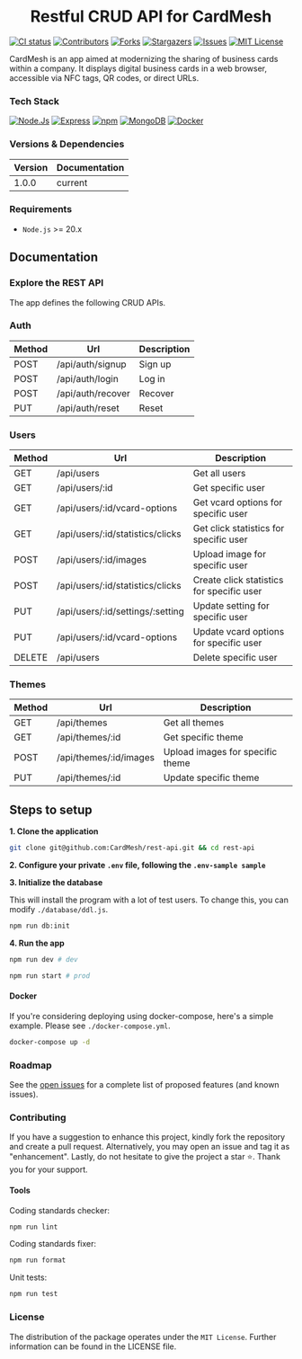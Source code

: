 <h1 align="center">Restful CRUD API for CardMesh</h1>

[![CI status](https://github.com/CardMesh/rest-api/actions/workflows/ci.yml/badge.svg?branch=main)](https://github.com/CardMesh/rest-api/actions/workflows/ci.yml)
[![Contributors](https://img.shields.io/github/contributors/CardMesh/rest-api.svg)](https://github.com/CardMesh/rest-api/graphs/contributors)
[![Forks](https://img.shields.io/github/forks/CardMesh/rest-api.svg)](https://github.com/CardMesh/rest-api/network/members)
[![Stargazers](https://img.shields.io/github/stars/CardMesh/rest-api.svg)](https://github.com/CardMesh/rest-api/stargazers)
[![Issues](https://img.shields.io/github/issues/CardMesh/rest-api.svg)](https://github.com/CardMesh/rest-api/issues)
[![MIT License](https://img.shields.io/github/license/CardMesh/rest-api.svg)](https://github.com/CardMesh/rest-api/blob/develop/LICENSE)

CardMesh is an app aimed at modernizing the sharing of business cards within a company. It displays digital business
cards in a web browser, accessible via NFC tags, QR codes, or direct URLs.

### Tech Stack

[![Node.Js](https://img.shields.io/badge/Node.js-339933.svg?style=flat&logo=nodedotjs&logoColor=white)](#)
[![Express](https://img.shields.io/badge/Express-000?logo=express&logoColor=fff&style=flat)](#)
[![npm](https://img.shields.io/badge/npm-CB3837?logo=npm&logoColor=fff&style=flat)](#)
[![MongoDB](https://img.shields.io/badge/MongoDB-47A248?logo=mongodb&logoColor=fff&style=flat)](#)
[![Docker](https://img.shields.io/badge/docker-%230db7ed.svg?style=flat&logo=docker&logoColor=white)](#)

### Versions & Dependencies

| Version | Documentation |
|---------|---------------|
| 1.0.0   | current       |

### Requirements

- `Node.js` >= 20.x

## Documentation

### Explore the REST API

The app defines the following CRUD APIs.

### Auth

| Method | Url               | Description | 
|--------|-------------------|-------------|
| POST   | /api/auth/signup  | Sign up     |
| POST   | /api/auth/login   | Log in      |
| POST   | /api/auth/recover | Recover     |
| PUT    | /api/auth/reset   | Reset       |

### Users

| Method | Url                              | Description                               |
|--------|----------------------------------|-------------------------------------------|
| GET    | /api/users                       | Get all users                             |
| GET    | /api/users/:id                   | Get specific user                         |
| GET    | /api/users/:id/vcard-options     | Get vcard options for specific user       |
| GET    | /api/users/:id/statistics/clicks | Get click statistics for specific user    |
| POST   | /api/users/:id/images            | Upload image for specific user            |
| POST   | /api/users/:id/statistics/clicks | Create click statistics for specific user | 
| PUT    | /api/users/:id/settings/:setting | Update setting for specific user          |
| PUT    | /api/users/:id/vcard-options     | Update vcard options for specific user    |
| DELETE | /api/users                       | Delete specific user                      |

### Themes

| Method | Url                    | Description                      | 
|--------|------------------------|----------------------------------|
| GET    | /api/themes            | Get all themes                   |
| GET    | /api/themes/:id        | Get specific theme               |
| POST   | /api/themes/:id/images | Upload images for specific theme |
| PUT    | /api/themes/:id        | Update specific theme            |

## Steps to setup

**1. Clone the application**

```bash
git clone git@github.com:CardMesh/rest-api.git && cd rest-api
```

**2. Configure your private `.env` file, following the `.env-sample sample`**

**3. Initialize the database**

This will install the program with a lot of test users. To change this, you can modify `./database/ddl.js`.

```bash
npm run db:init
```

**4. Run the app**

```bash
npm run dev # dev
```

```bash
npm run start # prod
```

#### Docker

If you're considering deploying using docker-compose, here's a simple example. Please see `./docker-compose.yml`.

```bash
docker-compose up -d
```

### Roadmap

See the [open issues](https://github.com/CardMesh/rest-api/issues) for a complete list of proposed
features (and known issues).

### Contributing

If you have a suggestion to enhance this project, kindly fork the repository and create a pull request. Alternatively,
you may open an issue and tag it as "enhancement". Lastly, do not hesitate to give the project a star ⭐. Thank you for
your support.

#### Tools

Coding standards checker:

```bash
npm run lint
```

Coding standards fixer:

```bash
npm run format
```

Unit tests:

```bash
npm run test
```

### License

The distribution of the package operates under the `MIT License`. Further information can be found in the LICENSE file.

